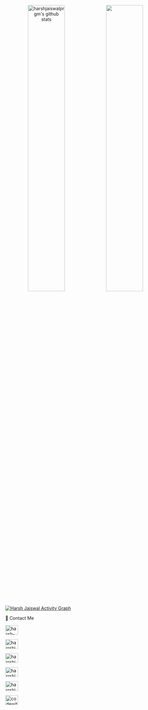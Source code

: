 <p align="center"> <img width="48%" src="https://github-readme-stats.vercel.app/api?username=harshjaiswalprgm&show_icons=true&count_private=true&theme=tokyonight" alt="harshjaiswalprgm's github stats" /> <img width="48%" src="https://github-readme-streak-stats.herokuapp.com/?user=harshjaiswalprgm&theme=tokyonight" /> </p>

<a href="https://github.com/harshjaiswalprgm/github-readme-activity-graph"><img alt="Harsh Jaiswal Activity Graph" src="" /></a>




📩 Contact Me 

<p align="left"> 
<a href="https://linkedin.com/in/harsh-jaiswal-03aa911bb" target="blank"><img align="center" src="https://raw.githubusercontent.com/rahuldkjain/github-profile-readme-generator/master/src/images/icons/Social/linked-in-alt.svg" alt="harsh-jaiswal-03aa911bb" height="30" width="40" /></a>

  
<a href="https://www.leetcode.com/harrshjaiswal" target="blank"><img align="center" src="https://raw.githubusercontent.com/rahuldkjain/github-profile-readme-generator/master/src/images/icons/Social/leet-code.svg" alt="harrshjaiswal" height="30" width="40" /></a>


<a href="https://auth.geeksforgeeks.org/user/harrshjaiswal" target="blank"><img align="center" src="https://raw.githubusercontent.com/rahuldkjain/github-profile-readme-generator/master/src/images/icons/Social/geeks-for-geeks.svg" alt="harrshjaiswal" height="30" width="40" /></a>


<a href="https://www.codechef.com/users/harrshjaiswal" target="blank"><img align="center" src="https://cdn.jsdelivr.net/npm/simple-icons@3.1.0/icons/codechef.svg" alt="harrshjaiswal" height="30" width="40" /></a>


<a href="https://codeforces.com/profile/harrshjaiswal" target="blank"><img align="center" src="https://raw.githubusercontent.com/rahuldkjain/github-profile-readme-generator/master/src/images/icons/Social/codeforces.svg" alt="harrshjaiswal" height="30" width="40" /></a>


<a href="[https://www.youtube.com/channel/UCus2cmS0yQHmoszCRt9JeRQ](https://www.youtube.com/channel/UCEUxjlRpSMhHqqC7aqy5amA)" target="blank"><img align="center" src="https://raw.githubusercontent.com/rahuldkjain/github-profile-readme-generator/master/src/images/icons/Social/youtube.svg" alt="codewith_harshjaiswal" height="30" width="40" /></a>
</p>
